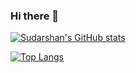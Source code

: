 ### Hi there 👋

[![Sudarshan's GitHub stats](https://github-readme-stats.vercel.app/api?username=sudarshbuxyyes&count_private=true&show_icons=true&theme=dracula)](https://github.com/sudarshbuxyyes/github-readme-stats)

[![Top Langs](https://github-readme-stats.vercel.app/api/top-langs/?username=sudarshbuxyyes)](https://github.com/sudarshbuxyyes/github-readme-stats)
<!--![Anurag's GitHub stats](https://github-readme-stats.vercel.app/api?username=anuraghazra&count_private=true)
![Anurag's GitHub stats](https://github-readme-stats.vercel.app/api?username=anuraghazra&show_icons=true&theme=radical)
[![Top Langs](https://github-readme-stats.vercel.app/api/top-langs/?username=anuraghazra)](https://github.com/anuraghazra/github-readme-stats)
**sudarshbuxyyes/sudarshbuxyyes** is a ✨ _special_ ✨ repository because its `README.md` (this file) appears on your GitHub profile.

Here are some ideas to get you started:

- 🔭 I’m currently working on ...
- 🌱 I’m currently learning ...
- 👯 I’m looking to collaborate on ...
- 🤔 I’m looking for help with ...
- 💬 Ask me about ...
- 📫 How to reach me: ...
- 😄 Pronouns: ...
- ⚡ Fun fact: ...
-->
